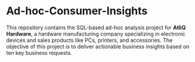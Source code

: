 # Ad-hoc-Consumer-Insights
This repository contains the SQL-based ad-hoc analysis project for **AtliQ Hardware**, a hardware manufacturing company specializing in electronic devices and sales products like PCs, printers, and accessories. The objective of this project is to deliver actionable business insights based on ten key business requests.
